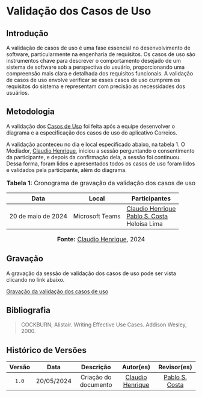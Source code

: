 # Validação dos Casos de Uso

## Introdução

A validação de casos de uso é uma fase essencial no desenvolvimento de software, particularmente na engenharia de requisitos. Os casos de uso são instrumentos chave para descrever o comportamento desejado de um sistema de software sob a perspectiva do usuário, proporcionando uma compreensão mais clara e detalhada dos requisitos funcionais. A validação de casos de uso envolve verificar se esses casos de uso cumprem os requisitos do sistema e representam com precisão as necessidades dos usuários.

## Metodologia

A validação dos [Casos de Uso](https://requisitos-de-software.github.io/2024.1-Correios/modelagem/casos_de_uso/) foi feita após a equipe desenvolver o diagrama e a especificação dos casos de uso do aplicativo Correios.

A validação aconteceu no dia e local especificado abaixo, na tabela 1. O Mediador, [Claudio Henrique](https://github.com/claudiohsc), iniciou a sessão perguntando o consentimento da participante, e depois da confirmação dela, a sessão foi continuou. Dessa forma, foram lidos e apresentados todos os casos de uso foram lidos e validados pela participante, além do diagrama.

<div align="center">
<font size="3"><p style="text-align: center"><b>Tabela 1:</b> Cronograma de gravação da validação dos casos de uso</p></font>

<table>
  <thead>
    <tr>
      <th>Data</th>
      <th>Local</th>
      <th>Participantes</th>
    </tr>
  </thead>
  <tbody>
    <tr>
      <td>20 de maio de 2024</td>
      <td>Microsoft Teams</td>
      <td>
        <a href="https://github.com/claudiohsc">Claudio Henrique</a><br>
        <a href="https://github.com/pabloheika">Pablo S. Costa</a><br>
        Heloísa Lima
      </td>
    </tr>
  </tbody>
</table>

<font size="3"><p style="text-align: center"><b>Fonte:</b> <a href="https://github.com/claudiohsc">Claudio Henrique</a>, 2024</p></font>
</div>

## Gravação

A gravação da sessão de validação dos casos de uso pode ser vista clicando no link abaixo.

[Gravação da validação dos casos de uso](https://www.youtube.com/watch?v=cvWkSo186_8)

## Bibliografia

> COCKBURN, Alistair. Writing Effective Use Cases. Addison Wesley, 2000. 

## Histórico de Versões


| Versão | Data | Descrição | Autor(es) | Revisor(es) |
| :----: | :--: | :-------: | :-------: | :---------: |
| `1.0`  | 20/05/2024 | Criação do documento  | [Claudio Henrique](https://github.com/claudiohsc) | [Pablo S. Costa](https://github.com/pabloheika) |
